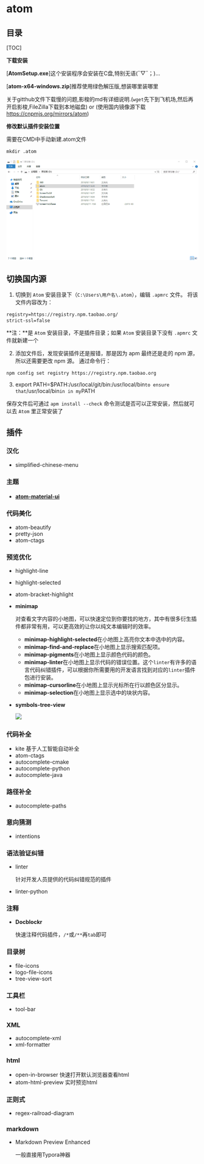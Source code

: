 # atom

## 目录

[TOC]



**下载安装**

[**AtomSetup.exe**]这个安装程序会安装在C盘,特别无语(ˉ▽ˉ；)...

[**atom-x64-windows.zip**]推荐使用绿色解压版,想装哪里装哪里

关于gitthub文件下载慢的问题,影梭的md有详细说明.(`wget`先下到飞机场,然后再开启影梭,FileZilla下载到本地磁盘) or (使用国内镜像源下载 https://cnpmjs.org/mirrors/atom)

**修改默认插件安装位置**

需要在CMD中手动新建.atom文件

```shell
mkdir .atom
```

![](Atom.assets/mkdiratom.gif)

## 切换国内源

1. 切换到 `Atom` 安装目录下（`C:\Users\用户名\.atom`），编辑 `.apmrc` 文件。 
   将该文件内容改为：

```shell
registry=https://registry.npm.taobao.org/ 
strict-ssl=false 
```

**注：**是 `Atom` 安装目录，不是插件目录；如果 `Atom` 安装目录下没有 `.apmrc` 文件就新建一个

2. 添加文件后，发现安装插件还是报错，那是因为 apm 最终还是走的 npm 源，所以还需要更改 npm 源。 
   通过命令行：

```shell
npm config set registry https://registry.npm.taobao.org
```

3.  export PATH=$PATH:/usr/local/git/bin:/usr/local/bin` to ensure that `/usr/local/bin` in in my `PATH

保存文件后可通过 `apm install --check` 命令测试是否可以正常安装，然后就可以去 `Atom` 里正常安装了 

## 插件

### 汉化

- simplified-chinese-menu

### 主题

- #### [atom-material-ui](https://atom.io/themes/atom-material-ui)

### 代码美化

- atom-beautify
- pretty-json
- atom-ctags

### 预览优化

- highlight-line

- highlight-selected

- atom-bracket-highlight

- **minimap**

  对查看文字内容的小地图，可以快速定位到你要找的地方，其中有很多衍生插件都非常有用，可以更高效的让你以纯文本编辑时的效率。

  - **minimap-highlight-selected**在小地图上高亮你文本中选中的内容。
  - **minimap-find-and-replace**在小地图上显示搜索匹配项。
  - **minimap-pigments**在小地图上显示颜色代码的颜色。
  - **minimap-linter**在小地图上显示代码的错误位置。这个`linter`有许多的语言代码纠错插件，可以根据你所需要用的开发语言找到对应的`linter`插件包进行安装。
  - **minimap-cursorline**在小地图上显示光标所在行以颜色区分显示。
  - **minimap-selection**在小地图上显示选中的块状内容。

- **symbols-tree-view**

  ![](https://i.github-camo.com/625e6d10dbc90e14696852bf0d4db63b4e1810b2/68747470733a2f2f7261772e67697468756275736572636f6e74656e742e636f6d2f786e64636e2f73796d626f6c732d747265652d766965772f6d61737465722f73637265656e636173742e6769663f7261773d74727565)

### 代码补全

- kite 基于人工智能自动补全
- atom-ctags
- autocomplete-cmake
- autocomplete-python
- autocomplete-java

### 路径补全

- autocomplete-paths

### 意向猜测

- intentions

### 语法验证纠错

- linter

  针对开发人员提供的代码纠错规范的插件

- linter-python

### 注释

- **Docblockr**

  快速注释代码插件，`/*`或`/**`再`tab`即可

### 目录树

- file-icons
- logo-file-icons
- tree-view-sort

### 工具栏

- tool-bar

### XML

- autocomplete-xml
- xml-formatter

### html

- open-in-browser       快速打开默认浏览器查看html
- atom-html-preview   实时预览html

### 正则式

- regex-railroad-diagram

### markdown

- Markdown Preview Enhanced

  一般直接用Typora神器